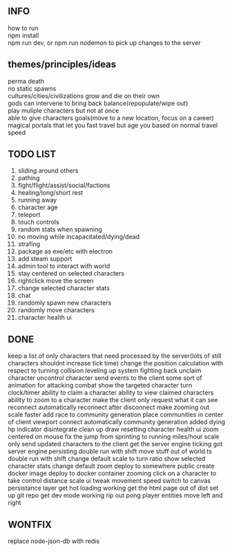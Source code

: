 ## INFO
how to run  
npm install  
npm run dev, or npm run nodemon to pick up changes to the server 

## themes/principles/ideas
perma death  
no static spawns  
cultures/cities/civilizations grow and die on their own  
gods can intervene to bring back balance(repopulate/wipe out)  
play muliple characters but not at once  
able to give characters goals(move to a new location, focus on a career)  
magical portals that let you fast travel but age you based on normal travel speed

## TODO LIST
1. sliding around others
2. pathing
3. fight/flight/assist/social/factions
4. healing/long/short rest
5. running away
6. character age
7. teleport
8. touch controls
9.  random stats when spawning 
10. no moving while incapacitated/dying/dead 
11. strafing 
12. package as exe/etc with electron
13. add steam support
14. admin tool to interact with world
15. stay centered on selected characters
16. rightclick move the screen
17. change selected character stats
18. chat
19. randomly spawn new characters
20. randomly move characters
21. character health ui

## DONE
keep a list of only characters that need processed by the server(lots of still characters shouldnt increase tick time)
change the position calculation with respect to turning
collision 
leveling up system 
fighting back
unclaim character
uncontrol character
send events to the client
some sort of animation for attacking
combat
show the targeted character
turn clock/timer
ability to claim a character 
ability to view claimed characters
ability to zoom to a character
make the client only request what it can see
reconnect automatically
reconnect after disconnect
make zooming out scale faster
add race to community generation
place communities in center of client viewport
connect automatically
community generation
added dying hp indicator
disintegrate
clean up draw resetting
character health ui
zoom centered on mouse
fix the jump from sprinting to running
miles/hour scale
only send updated characters to the client
get the server engine ticking
got server engine persisting
double run with shift
move stuff out of world.ts
double run with shift
change default scale to turn ratio
show selected character stats
change default zoom
deploy to somewhere public
create docker image
deploy to docker container
zooming
click on a character to take control
distance scale ui
tweak movement speed
switch to canvas
persistance layer
get hot loading working
get the html page out of dist
set up git repo
get dev mode working
rip out pong
player entities
move left and right

## WONTFIX
replace node-json-db with redis
